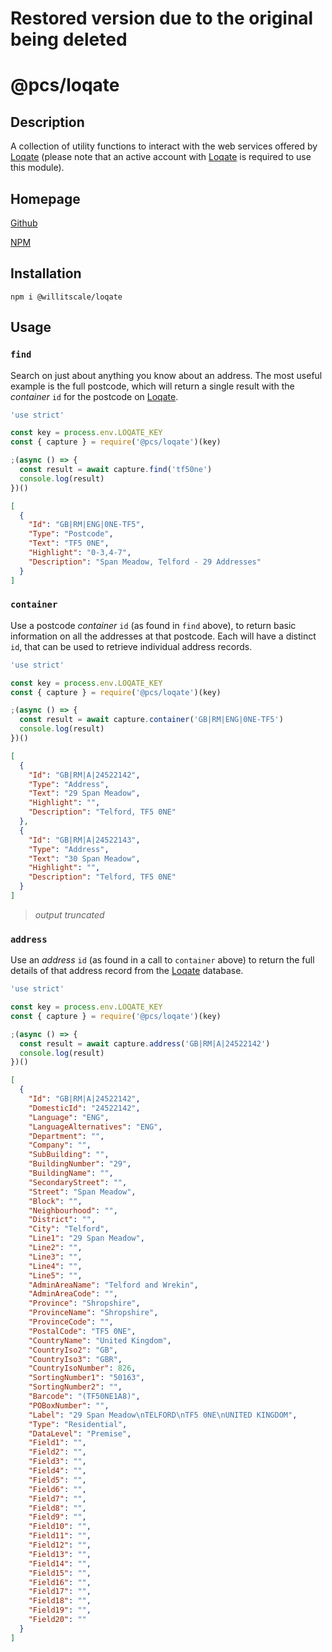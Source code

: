 # Restored version due to the original being deleted

# @pcs/loqate

## Description

A collection of utility functions to interact with the web services offered by [Loqate](https://www.loqate.com) (please note that an active account with [Loqate](https://www.loqate.com) is required to use this module).

## Homepage

[Github](https://github.com/willitscale/loqate#readme)

[NPM](https://www.npmjs.com/package/@willitscale/loqate)

## Installation

`npm i @willitscale/loqate`

## Usage

### `find`

Search on just about anything you know about an address. The most useful example is the full postcode, which will return a single result with the _container_ `id` for the postcode on [Loqate](https://www.loqate.com).

```javascript
'use strict'

const key = process.env.LOQATE_KEY
const { capture } = require('@pcs/loqate')(key)

;(async () => {
  const result = await capture.find('tf50ne')
  console.log(result)
})()

```

```json
[
  {
    "Id": "GB|RM|ENG|0NE-TF5",
    "Type": "Postcode",
    "Text": "TF5 0NE",
    "Highlight": "0-3,4-7",
    "Description": "Span Meadow, Telford - 29 Addresses"
  }
]
```

### `container`

Use a postcode _container_ `id` (as found in `find` above), to return basic information on all the addresses at that postcode. Each will have a distinct `id`, that can be used to retrieve individual address records.

```javascript
'use strict'

const key = process.env.LOQATE_KEY
const { capture } = require('@pcs/loqate')(key)

;(async () => {
  const result = await capture.container('GB|RM|ENG|0NE-TF5')
  console.log(result)
})()
```

```json
[
  {
    "Id": "GB|RM|A|24522142",
    "Type": "Address",
    "Text": "29 Span Meadow",
    "Highlight": "",
    "Description": "Telford, TF5 0NE"
  },
  {
    "Id": "GB|RM|A|24522143",
    "Type": "Address",
    "Text": "30 Span Meadow",
    "Highlight": "",
    "Description": "Telford, TF5 0NE"
  }
]
```

> _output truncated_

### `address`

Use an _address_ `id` (as found in a call to `container` above) to return the full details of that address record from the [Loqate](https://www.loqate.com) database.

```javascript
'use strict'

const key = process.env.LOQATE_KEY
const { capture } = require('@pcs/loqate')(key)

;(async () => {
  const result = await capture.address('GB|RM|A|24522142')
  console.log(result)
})()
```

```json
[
  {
    "Id": "GB|RM|A|24522142",
    "DomesticId": "24522142",
    "Language": "ENG",
    "LanguageAlternatives": "ENG",
    "Department": "",
    "Company": "",
    "SubBuilding": "",
    "BuildingNumber": "29",
    "BuildingName": "",
    "SecondaryStreet": "",
    "Street": "Span Meadow",
    "Block": "",
    "Neighbourhood": "",
    "District": "",
    "City": "Telford",
    "Line1": "29 Span Meadow",
    "Line2": "",
    "Line3": "",
    "Line4": "",
    "Line5": "",
    "AdminAreaName": "Telford and Wrekin",
    "AdminAreaCode": "",
    "Province": "Shropshire",
    "ProvinceName": "Shropshire",
    "ProvinceCode": "",
    "PostalCode": "TF5 0NE",
    "CountryName": "United Kingdom",
    "CountryIso2": "GB",
    "CountryIso3": "GBR",
    "CountryIsoNumber": 826,
    "SortingNumber1": "50163",
    "SortingNumber2": "",
    "Barcode": "(TF50NE1A8)",
    "POBoxNumber": "",
    "Label": "29 Span Meadow\nTELFORD\nTF5 0NE\nUNITED KINGDOM",
    "Type": "Residential",
    "DataLevel": "Premise",
    "Field1": "",
    "Field2": "",
    "Field3": "",
    "Field4": "",
    "Field5": "",
    "Field6": "",
    "Field7": "",
    "Field8": "",
    "Field9": "",
    "Field10": "",
    "Field11": "",
    "Field12": "",
    "Field13": "",
    "Field14": "",
    "Field15": "",
    "Field16": "",
    "Field17": "",
    "Field18": "",
    "Field19": "",
    "Field20": ""
  }
]
```
